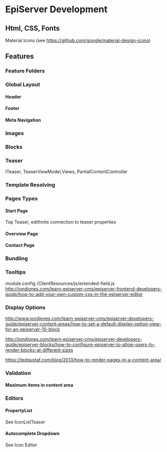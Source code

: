 # EpiServer Development

## Html, CSS, Fonts
Material Icons (see https://github.com/google/material-design-icons)

## Features

### Feature Folders

### Global Layout

#### Header

#### Footer

#### Meta Navigation

### Images

### Blocks

### Teaser
ITeaser, TeaserViewModel,Views, PartialContentController

### Template Resolving

### Pages Types

#### Start Page
Top Teaser, edithints connection to teaser properties

#### Overview Page

#### Contact Page

### Bundling

### Tooltips
module.config
/ClientResources/js/extended-field.js
http://jondjones.com/learn-episerver-cms/episerver-frontend-developers-guide/how-to-add-your-own-custom-css-in-the-episerver-editor

### Display Options
http://www.jondjones.com/learn-episerver-cms/episerver-developers-guide/episerver-content-areas/how-to-set-a-default-display-option-view-for-an-episerver-10-block

http://jondjones.com/learn-episerver-cms/episerver-developers-guide/episerver-blocks/how-to-configure-episerver-to-allow-users-to-render-blocks-at-different-sizes

https://tedgustaf.com/blog/2013/how-to-render-pages-in-a-content-area/

### Validation
#### Maximum items in content area

### Editors
#### PropertyList
See IconListTeaser
#### Autocomplete Dropdown
See Icon Editor
